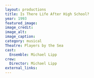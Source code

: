 ```yaml
---
layout: productions
title: Is There Life After High School?
year: 1993
featured_image: 
image_credit: 
image_alt:
image_caption:
category: musical
Theatre: Players by the Sea
cast:
  Ensemble: Michael Lipp
crew:
  Director: Michael Lipp
external_links:
---
```

